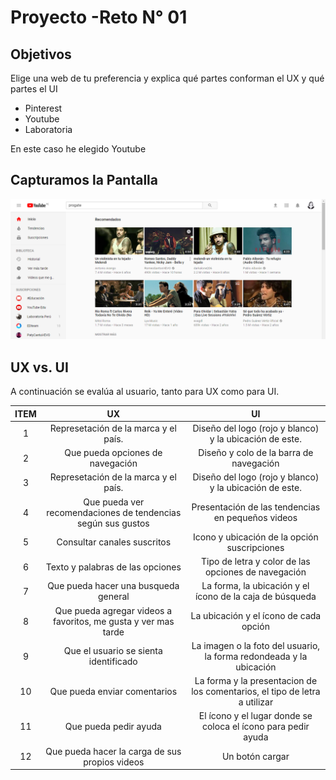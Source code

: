 # Proyecto -Reto N° 01

## Objetivos

 Elige una web de tu preferencia y explica qué partes conforman el UX y qué partes el UI

- Pinterest
- Youtube
- Laboratoria

 En este caso he elegido Youtube

## Capturamos la Pantalla

 ![Reto1](assets/imgs/screenshots/principal.png "Reto1")

## UX vs. UI

 A continuación se evalúa al usuario, tanto para UX como para UI.

| ITEM | UX       | UI     |
| :---: | :---: | :---: |
|  1   | Represetación de la marca y el país. | Diseño del logo (rojo y blanco) y la ubicación de este. |
|  2   | Que pueda opciones de navegación | Diseño y colo de la barra de navegación |
|  3   | Represetación de la marca y el país. | Diseño del logo (rojo y blanco) y la ubicación de este. |
|  4   | Que pueda ver recomendaciones de tendencias según sus gustos | Presentación de las tendencias en pequeños videos |
|  5   | Consultar canales suscritos | Icono y ubicación de la opción suscripciones |
|  6   | Texto y palabras de las opciones | Tipo de letra y color de las opciones de navegación |
|  7   | Que pueda hacer una busqueda general | La forma, la ubicación y el ícono de la caja de búsqueda |
|  8   | Que pueda agregar videos a favoritos, me gusta y ver mas tarde | La ubicación y el ícono de cada opción|
|  9   | Que el usuario se sienta identificado | La imagen o la foto del usuario, la forma redondeada y la ubicación |
|  10  | Que pueda enviar comentarios | La forma y la presentacion de los comentarios, el tipo de letra a utilizar |
|  11  | Que pueda pedir ayuda | El ícono y el lugar donde se coloca el ícono para pedir ayuda |
|  12  | Que pueda hacer la carga de sus propios videos | Un botón cargar |

